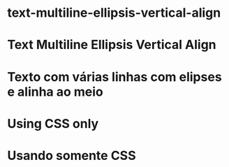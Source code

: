 # text-multiline-ellipsis-vertical-align


# Text Multiline Ellipsis Vertical Align
# Texto com várias linhas com elipses e alinha ao meio


# Using CSS only
# Usando somente CSS
